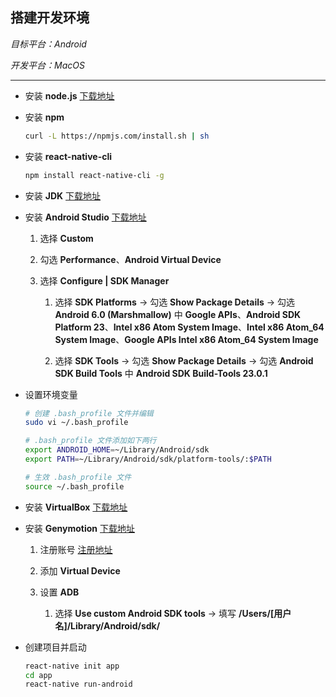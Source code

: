 ## 搭建开发环境 ##

_目标平台：Android_

_开发平台：MacOS_

*****

+ 安装 __node.js__ [下载地址](https://nodejs.org/en/)

+ 安装 __npm__

    ```bash
    curl -L https://npmjs.com/install.sh | sh
    ```

+ 安装 __react-native-cli__

    ```bash
    npm install react-native-cli -g
    ```

+ 安装 __JDK__ [下载地址](http://www.oracle.com/technetwork/java/javase/downloads/jdk8-downloads-2133151.html)

+ 安装 __Android Studio__ [下载地址](http://www.android-studio.org/)

    1. 选择 __Custom__
    
    2. 勾选 __Performance__、__Android Virtual Device__
    
    3. 选择 __Configure | SDK Manager__
    
        1. 选择 __SDK Platforms__ -> 勾选 __Show Package Details__ -> 勾选 __Android 6.0 (Marshmallow)__ 中 __Google APIs__、__Android SDK Platform 23__、__Intel x86 Atom System Image__、__Intel x86 Atom_64 System Image__、__Google APIs Intel x86 Atom_64 System Image__
        
        2. 选择 __SDK Tools__ -> 勾选 __Show Package Details__ -> 勾选 __Android SDK Build Tools__ 中 __Android SDK Build-Tools 23.0.1__
        
+ 设置环境变量

    ```bash
    # 创建 .bash_profile 文件并编辑
    sudo vi ~/.bash_profile   
    
    # .bash_profile 文件添加如下两行
    export ANDROID_HOME=~/Library/Android/sdk
    export PATH=~/Library/Android/sdk/platform-tools/:$PATH
    
    # 生效 .bash_profile 文件
    source ~/.bash_profile
    ```

+ 安装 __VirtualBox__ [下载地址](https://www.virtualbox.org/wiki/Downloads)

+ 安装 __Genymotion__ [下载地址](./genymotion.dmg.zip)

    1. 注册账号 [注册地址](https://www.genymotion.com/account/create/)
    
    2. 添加 __Virtual Device__
    
    3. 设置 __ADB__
    
        1. 选择 __Use custom Android SDK tools__ -> 填写 __/Users/[用户名]/Library/Android/sdk/__
        
+ 创建项目并启动

    ```bash
    react-native init app
    cd app
    react-native run-android
    ```